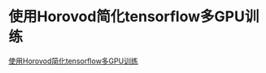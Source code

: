 # 使用Horovod简化tensorflow多GPU训练
[使用Horovod简化tensorflow多GPU训练](https://aiwithcloud.com/2021/10/11/%e4%bd%bf%e7%94%a8horovod%e7%ae%80%e5%8c%96tensorflow%e5%a4%9agpu%e8%ae%ad%e7%bb%83/)